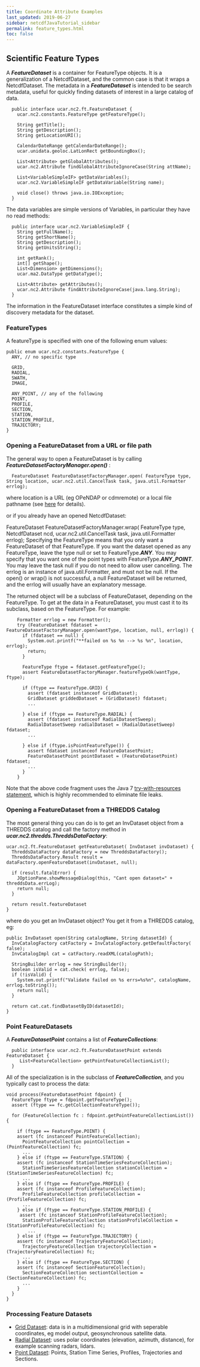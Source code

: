 ```yaml
---
title: Coordinate Attribute Examples
last_updated: 2019-06-27
sidebar: netcdfJavaTutorial_sidebar
permalink: feature_types.html
toc: false
---
```


## Scientific Feature Types
A <b>_FeatureDataset_</b> is a container for FeatureType objects. It is a generalization of a NetcdfDataset, and the common case is that it wraps a NetcdfDataset. The metadata in a <b>_FeatureDataset_</b> is intended to be search metadata, useful for quickly finding datasets of interest in a large catalog of data.

~~~
  public interface ucar.nc2.ft.FeatureDataset {
    ucar.nc2.constants.FeatureType getFeatureType();

    String getTitle();
    String getDescription();
    String getLocationURI();

    CalendarDateRange getCalendarDateRange();
    ucar.unidata.geoloc.LatLonRect getBoundingBox();

    List<Attribute> getGlobalAttributes();
    ucar.nc2.Attribute findGlobalAttributeIgnoreCase(String attName);

    List<VariableSimpleIF> getDataVariables();
    ucar.nc2.VariableSimpleIF getDataVariable(String name);

    void close() throws java.io.IOException;
  }
~~~
  
The data variables are simple versions of Variables, in particular they have no read methods:

~~~
  public interface ucar.nc2.VariableSimpleIF {
    String getFullName();
    String getShortName();
    String getDescription();
    String getUnitsString();

    int getRank();
    int[] getShape();
    List<Dimension> getDimensions();
    ucar.ma2.DataType getDataType();

    List<Attribute> getAttributes();
    ucar.nc2.Attribute findAttributeIgnoreCase(java.lang.String);
  }
~~~
  
The information in the FeatureDataset interface constitutes a simple kind of discovery metadata for the dataset.

### FeatureTypes

A featureType is specified with one of the following enum values:
~~~
public enum ucar.nc2.constants.FeatureType {
  ANY, // no specific type

  GRID,
  RADIAL,
  SWATH,
  IMAGE,

  ANY_POINT, // any of the following
  POINT,
  PROFILE,
  SECTION,
  STATION,
  STATION_PROFILE,
  TRAJECTORY;
}
~~~

### Opening a FeatureDataset from a URL or file path

The general way to open a FeatureDataset is by calling <b>_FeatureDatasetFactoryManager.open()_</b> :

~~~
  FeatureDataset FeatureDatasetFactoryManager.open( FeatureType type, String location, ucar.nc2.util.CancelTask task, java.util.Formatter errlog);
~~~

where location is a URL (eg OPeNDAP or cdmremote) or a local file pathname (see <a href="dataset_urls.html#ucarnc2ftfeaturedatasetfactorymanageropen">here</a> for details).


or if you already have an opened NetcdfDataset:

  FeatureDataset FeatureDatasetFactoryManager.wrap( FeatureType type, NetcdfDataset ncd, ucar.nc2.util.CancelTask task, java.util.Formatter errlog);
Specifying the FeatureType means that you only want a FeatureDataset of that FeatureType. If you want the dataset opened as any FeatureType, leave the type null or set to FeatureType.<b>_ANY_</b>. You may specify that you want one of the point types with FeatureType.<b>_ANY_POINT_</b>. You may leave the task null if you do not need to allow user cancelling. The errlog is an instance of java.util.Formatter, and must not be null. If the open() or wrap() is not successful, a null FeatureDataset will be returned, and the errlog will usually have an explanatory message.

The returned object will be a subclass of FeatureDataset, depending on the FeatureType. To get at the data in a FeatureDataset, you must cast it to its subclass, based on the FeatureType. For example:

~~~
    Formatter errlog = new Formatter();
    try (FeatureDataset fdataset = FeatureDatasetFactoryManager.open(wantType, location, null, errlog)) {
      if (fdataset == null) {
        System.out.printf("**failed on %s %n --> %s %n", location, errlog);
        return;
      }

      FeatureType ftype = fdataset.getFeatureType();
      assert FeatureDatasetFactoryManager.featureTypeOk(wantType, ftype);

      if (ftype == FeatureType.GRID) {
        assert (fdataset instanceof GridDataset);
        GridDataset griddedDataset = (GridDataset) fdataset;
        ...

      } else if (ftype == FeatureType.RADIAL) {
        assert (fdataset instanceof RadialDatasetSweep);
        RadialDatasetSweep radialDataset = (RadialDatasetSweep) fdataset;
        ...

      } else if (ftype.isPointFeatureType()) {
        assert fdataset instanceof FeatureDatasetPoint;
        FeatureDatasetPoint pointDataset = (FeatureDatasetPoint) fdataset;
        ...
      }
    }
~~~
     
Note that the above code fragment uses the Java 7 <a href="http://docs.oracle.com/javase/tutorial/essential/exceptions/tryResourceClose.html" target="_blank">try-with-resources statement</a>, which is highly recommended to eliminate file leaks.

### Opening a FeatureDataset from a THREDDS Catalog

The most general thing you can do is to get an InvDataset object from a THREDDS catalog and call the factory method in <b>_ucar.nc2.thredds.ThreddsDataFactory_</b>:

~~~
ucar.nc2.ft.FeatureDataset getFeatureDataset( InvDataset invDataset) {
  ThreddsDataFactory dataFactory = new ThreddsDataFactory();
  ThreddsDataFactory.Result result = dataFactory.openFeatureDataset(invDataset, null);
  
  if (result.fatalError) {
    JOptionPane.showMessageDialog(this, "Cant open dataset=" + threddsData.errLog);
    return null; 
  }

  return result.featureDataset
}
~~~

where do you get an InvDataset object? You get it from a THREDDS catalog, eg:

~~~
public InvDataset open(String catalogName, String datasetId) {
  InvCatalogFactory catFactory = InvCatalogFactory.getDefaultFactory( false);
  InvCatalogImpl cat = catFactory.readXML(catalogPath);
  
  StringBuilder errlog = new StringBuilder();
  boolean isValid = cat.check( errlog, false);
  if (!isValid) {
    System.out.printf("Validate failed on %s errs=%s%n", catalogName, errlog.toString());
    return null;
  } 

  return cat.cat.findDatasetByID(datasetId);
}
~~~

### Point FeatureDatasets
A <b>_FeatureDatasetPoint_</b> contains a list of <b>_FeatureCollections_</b>:

~~~
  public interface ucar.nc2.ft.FeatureDatasetPoint extends FeatureDataset {
     List<FeatureCollection> getPointFeatureCollectionList();
  }
~~~
  
All of the specialization is in the subclass of <b>_FeatureCollection_</b>, and you typically cast to process the data:

~~~
void process(FeatureDatasetPoint fdpoint) {
  FeatureType ftype = fdpoint.getFeatureType();
  assert (ftype == fc.getCollectionFeatureType());

  for (FeatureCollection fc : fdpoint.getPointFeatureCollectionList()) {

    if (ftype == FeatureType.POINT) {
  	assert (fc instanceof PointFeatureCollection);
      PointFeatureCollection pointCollection = (PointFeatureCollection) fc;
      ...
    } else if (ftype == FeatureType.STATION) {
  	assert (fc instanceof StationTimeSeriesFeatureCollection);
      StationTimeSeriesFeatureCollection stationCollection = (StationTimeSeriesFeatureCollection) fc;
      ...
    } else if (ftype == FeatureType.PROFILE) {
  	assert (fc instanceof ProfileFeatureCollection);
      ProfileFeatureCollection profileCollection = (ProfileFeatureCollection) fc;
      ...
    } else if (ftype == FeatureType.STATION_PROFILE) {
     assert (fc instanceof StationProfileFeatureCollection);
      StationProfileFeatureCollection stationProfileCollection = (StationProfileFeatureCollection) fc;
 		...
    } else if (ftype == FeatureType.TRAJECTORY) {
  	assert (fc instanceof TrajectoryFeatureCollection);
      TrajectoryFeatureCollection trajectoryCollection = (TrajectoryFeatureCollection) fc;
      ...
    } else if (ftype == FeatureType.SECTION) {
  	assert (fc instanceof SectionFeatureCollection);
      SectionFeatureCollection sectiontCollection = (SectionFeatureCollection) fc;
      ...      
    }
  }
}
~~~

### Processing Feature Datasets

* [Grid Dataset](grid_datasets.html): data is in a multidimensional grid with seperable coordinates, eg model output, geosynchronous satellite data.
* [Radial Dataset](radial_datasets.html): uses polar coordinates (elevation, azimuth, distance), for example scanning radars, lidars.
* [Point Dataset](point_feature_datasets.html): Points, Station Time Series, Profiles, Trajectories and Sections.